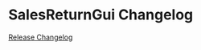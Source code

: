 # SalesReturnGui Changelog

[Release Changelog](https://github.com/spryker/sales-return-gui/releases)
